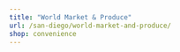 ```yaml
---
title: "World Market & Produce"
url: /san-diego/world-market-and-produce/
shop: convenience
---
```

